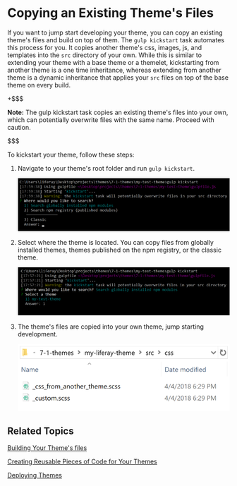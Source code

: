 # Copying an Existing Theme's Files [](id=copying-an-existing-themes-files)

If you want to jump start developing your theme, you can copy an 
existing theme's files and build on top of them. The `gulp kickstart` task 
automates this process for you. It copies another theme's css, images, js, and 
templates into the `src` directory of your own. While this is similar to 
extending your theme with a base theme or a themelet, kickstarting from another 
theme is a one time inheritance, whereas extending from another theme is a 
dynamic inheritance that applies your `src` files on top of the base theme on 
every build. 

+$$$

**Note:** The gulp kickstart task copies an existing theme's files into your own, 
which can potentially overwrite files with the same name. Proceed with caution. 

$$$

To kickstart your theme, follow these steps:

1.  Navigate to your theme's root folder and run `gulp kickstart`.

    ![Figure 1: Run the `gulp kickstart` task to copy a theme's files into your own theme.](../../../../images/theme-dev-kickstarting-themes-gulp-kickstart.png)

2.  Select where the theme is located. You can copy files from globally 
    installed themes, themes published on the npm registry, or the classic 
    theme. 

    ![Figure 2: You can copy files from  globally installed themes.](../../../../images/theme-dev-kickstarting-themes-global-theme.png)

3.  The theme's files are copied into your own theme, jump starting 
    development.
    
    ![Figure 3: The kickstart tasks copies another theme's files into your own, potentially  overwriting files.](../../../../images/theme-dev-kickstarting-themes-copied-files.png)
 
## Related Topics [](id=related-topics)

[Building Your Theme's files](/develop/tutorials/-/knowledge_base/7-1/building-your-themes-files)

[Creating Reusable Pieces of Code for Your Themes](/develop/tutorials/-/knowledge_base/7-1/creating-reusable-pieces-of-code-for-your-themes)

[Deploying Themes](/develop/tutorials/-/knowledge_base/7-1/deploying-themes)
